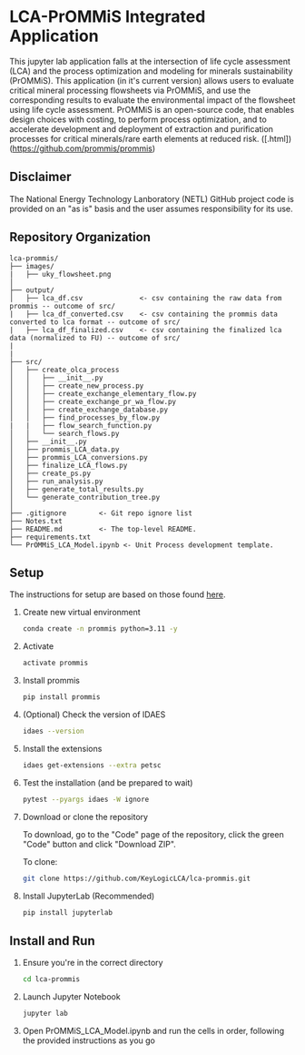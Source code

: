 # LCA-PrOMMiS Integrated Application
This jupyter lab application falls at the intersection of life cycle assessment (LCA) and the process optimization and modeling for minerals sustainability (PrOMMiS). This application (in it's current version) allows users to evaluate critical mineral processing flowsheets via PrOMMiS, and use the corresponding results to evaluate the environmental impact of the flowsheet using life cycle assessment. 
PrOMMiS is an open-source code, that enables design choices with costing, to perform process optimization, and to accelerate development and deployment of extraction and purification processes for critical minerals/rare earth elements at reduced risk. ([.html])(https://github.com/prommis/prommis)

## Disclaimer
The National Energy Technology Lanboratory (NETL) GitHub project code is provided on an "as is" basis and the user assumes responsibility for its use. 

## Repository Organization

    lca-prommis/
    ├── images/  
    |   ├── uky_flowsheet.png    
    │
    ├── output/             
    │   ├── lca_df.csv              <- csv containing the raw data from prommis -- outcome of src/
    |   ├── lca_df_converted.csv    <- csv containing the prommis data converted to lca format -- outcome of src/
    |   ├── lca_df_finalized.csv    <- csv containing the finalized lca data (normalized to FU) -- outcome of src/
    |
    |
    ├── src/ 
    │   ├── create_olca_process
    │   │   ├── __init__.py
    │   │   ├── create_new_process.py
    │   │   ├── create_exchange_elementary_flow.py
    │   │   ├── create_exchange_pr_wa_flow.py
    │   │   ├── create_exchange_database.py
    │   │   ├── find_processes_by_flow.py
    |   |   ├── flow_search_function.py
    │   │   └── search_flows.py
    │   ├── __init__.py
    │   ├── prommis_LCA_data.py
    │   ├── prommis_LCA_conversions.py
    │   ├── finalize_LCA_flows.py
    │   ├── create_ps.py
    │   ├── run_analysis.py
    │   ├── generate_total_results.py
    │   └── generate_contribution_tree.py
    │
    ├── .gitignore        <- Git repo ignore list
    ├── Notes.txt
    ├── README.md         <- The top-level README.
    ├── requirements.txt          
    └── PrOMMiS_LCA_Model.ipynb <- Unit Process development template.

## Setup

The instructions for setup are based on those found [here](https://idaes-pse.readthedocs.io/en/stable/tutorials/getting_started/mac_osx.html).

1. Create new virtual environment

    ```bash
    conda create -n prommis python=3.11 -y
    ```

2. Activate

    ```bash
    activate prommis
    ```

3. Install prommis

    ```bash
    pip install prommis
    ```

4. (Optional) Check the version of IDAES

    ```bash
    idaes --version
    ```

5. Install the extensions

    ```bash
    idaes get-extensions --extra petsc
    ```

6. Test the installation (and be prepared to wait)

    ```bash
    pytest --pyargs idaes -W ignore
    ```
    
7. Download or clone the repository

    To download, go to the "Code" page of the repository, click the green "Code" button and click "Download ZIP".

    To clone:
    ```bash
    git clone https://github.com/KeyLogicLCA/lca-prommis.git
    ```

8. Install JupyterLab (Recommended)

    ```bash
    pip install jupyterlab
    ```

## Install and Run

1. Ensure you're in the correct directory

    ```bash
    cd lca-prommis
    ```

2. Launch Jupyter Notebook

    ```bash
    jupyter lab
    ```

3. Open PrOMMiS_LCA_Model.ipynb and run the cells in order, following the provided instructions as you go

## 
